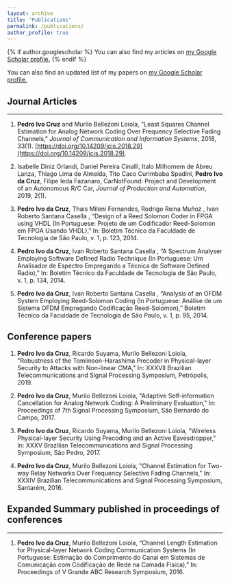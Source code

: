 ```yaml
---
layout: archive
title: "Publications"
permalink: /publications/
author_profile: true
---
```


{% if author.googlescholar %}
  You can also find my articles on <u><a href="{{author.googlescholar}}">my Google Scholar profile</a>.</u>
{% endif %}
<!-- 
{% include base_path %}

{% for post in site.publications reversed %}
  {% include archive-single.html %}
{% endfor %} -->

You can also find an updated list of my papers on <u><a href="https://scholar.google.com.br/citations?user=m8KLKZoAAAAJ">my Google Scholar profile</a>.</u>

## Journal Articles
------
1. **Pedro Ivo Cruz** and Murilo Bellezoni Loiola, "Least Squares Channel Estimation for Analog Network Coding Over Frequency Selective Fading Channels," _Journal of Communication and Information Systems_, 2018, 33(1). [https://doi.org/10.14209/jcis.2018.29](https://doi.org/10.14209/jcis.2018.29).

2. Isabelle Diniz Orlandi, Daniel Pereira Cinalli, Italo Milhomem de Abreu Lanza, Thiago Lima de Almeida, Tito Caco Curimbaba Spadini, **Pedro Ivo da Cruz**, Filipe Ieda Fazanaro, CarNotFound: Project and Development of an Autonomous R/C Car, _Journal of Production and Automation_, 2019, 2(1).

3. **Pedro Ivo da Cruz**, Thais Mileni Fernandes, Rodrigo Reina Muñoz , Ivan Roberto Santana Casella , “Design of a Reed Solomon Coder in FPGA using VHDL (In Portuguese: Projeto de um Codificador Reed-Solomon em FPGA Usando VHDL),” In: Boletim Técnico da Faculdade de Tecnologia de São Paulo, v. 1, p. 123, 2014.

4. **Pedro Ivo da Cruz**, Ivan Roberto Santana Casella , “A Spectrum Analyser Employing Software Defined Radio Technique (In Portuguese: Um Analisador de Espectro Empregando a Técnica de Software Defined Radio),” In: Boletim Técnico da Faculdade de Tecnologia de São Paulo, v. 1, p. 134, 2014.

5. **Pedro Ivo da Cruz**, Ivan Roberto Santana Casella , “Analysis of an OFDM System Employing Reed-Solomon Coding (In Portuguese: Análise de um Sistema OFDM Empregando Codificação Reed-Solomon),” Boletim Técnico da Faculdade de Tecnologia de São Paulo, v. 1, p. 95, 2014.

## Conference papers
1. **Pedro Ivo da Cruz**, Ricardo Suyama, Murilo Bellezoni Loiola, "Robustness of the Tomlinson-Harashima Precoder in Physical-layer Security to Attacks with Non-linear CMA," In: XXXVII Brazilian Telecommunications and Signal Processing Symposium, Petrópolis, 2019.

2. **Pedro Ivo da Cruz**, Murilo Bellezoni Loiola, "Adaptive Self-information Cancellation for Analog Network Coding: A Preliminary Evaluation," In: Proceedings of 7th Signal Processing Symposium, São Bernardo do Campo, 2017.

3. **Pedro Ivo da Cruz**, Ricardo Suyama, Murilo Bellezoni Loiola, "Wireless Physical-layer Security Using Precoding and an Active Eavesdropper," In: XXXV Brazilian Telecommunications and Signal Processing Symposium, São Pedro, 2017.

4. **Pedro Ivo da Cruz**, Murilo Bellezoni Loiola, "Channel Estimation for Two-way Relay Networks Over Frequency Selective Fading Channels," In: XXXIV Brazilian Telecommunications and Signal Processing Symposium, Santarém, 2016.

## Expanded Summary published in proceedings of conferences
------
1.	**Pedro Ivo da Cruz**, Murilo Bellezoni Loiola, “Channel Length Estimation for Physical-layer Network Coding Communication Systems (In Portuguese: Estimação do Comprimento do Canal em Sistemas de Comunicação com Codificação de Rede na Camada Física),” In: Proceedings of V Grande ABC Research Symposium, 2016.
